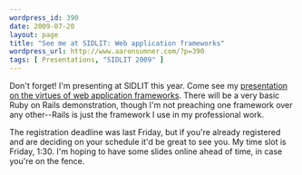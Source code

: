 ```yaml
--- 
wordpress_id: 390
date: 2009-07-20
layout: page
title: "See me at SIDLIT: Web application frameworks"
wordpress_url: http://www.aaronsumner.com/?p=390
tags: [ Presentations, "SIDLIT 2009" ]
---
```

Don't forget! I'm presenting at SIDLIT this year. Come see my <a href="http://sidlit.org/sessions/delivering-custom-apps-using-rapid-application-frameworks">presentation on the virtues of web application frameworks</a>. There will be a very basic Ruby on Rails demonstration, though I'm not preaching one framework over any other--Rails is just the framework I use in my professional work.

The registration deadline was last Friday, but if you're already registered and are deciding on your schedule it'd be great to see you. My time slot is Friday, 1:30. I'm hoping to have some slides online ahead of time, in case you're on the fence.

